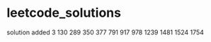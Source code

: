 # leetcode_solutions
   solution added 
     3
     130
     289
     350
     377
     791
     917
     978
     1239
     1481
     1524
     1754

